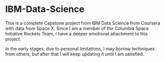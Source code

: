 # IBM-Data-Science

This is a complete Capstone project from IBM Data Science from Coursera with data from Space X. Since I am a member of the Columbia Space Initiative Rockets Team, I have a deeper emotional attachment to this project.

In the early stages, due to personal limitations, I may borrow techniques from others, but after that I will keep updating it until I am satisfied.
